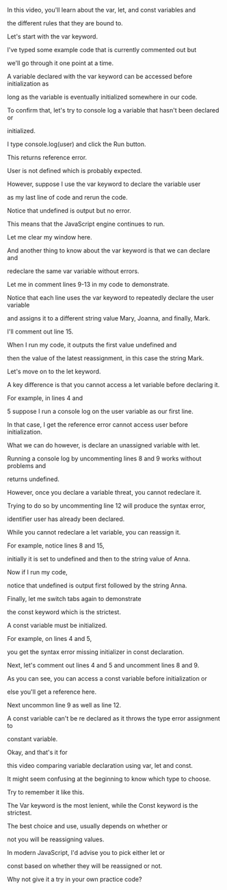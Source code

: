 In this video, you'll learn about the var, let, and const variables and 

the different rules that they are bound to. 

Let's start with the var keyword. 

I've typed some example code that is currently commented out but 

we'll go through it one point at a time. 

A variable declared with the var keyword can be accessed before initialization as 

long as the variable is eventually initialized somewhere in our code. 

To confirm that, let's try to console log a variable that hasn't been declared or 

initialized. 

I type console.log(user) and click the Run button. 

This returns reference error. 

User is not defined which is probably expected. 

However, suppose I use the var keyword to declare the variable user 

as my last line of code and rerun the code. 

Notice that undefined is output but no error. 

This means that the JavaScript engine continues to run. 

Let me clear my window here. 

And another thing to know about the var keyword is that we can declare and 

redeclare the same var variable without errors. 

Let me in comment lines 9-13 in my code to demonstrate. 

Notice that each line uses the var keyword to repeatedly declare the user variable 

and assigns it to a different string value Mary, Joanna, and finally, Mark. 

I'll comment out line 15. 

When I run my code, it outputs the first value undefined and 

then the value of the latest reassignment, in this case the string Mark. 

Let's move on to the let keyword. 

A key difference is that you cannot access a let variable before declaring it. 

For example, in lines 4 and 

5 suppose I run a console log on the user variable as our first line. 

In that case, I get the reference error cannot access user before initialization. 

What we can do however, is declare an unassigned variable with let. 

Running a console log by uncommenting lines 8 and 9 works without problems and 

returns undefined. 

However, once you declare a variable threat, you cannot redeclare it. 

Trying to do so by uncommenting line 12 will produce the syntax error, 

identifier user has already been declared. 

While you cannot redeclare a let variable, you can reassign it. 

For example, notice lines 8 and 15, 

initially it is set to undefined and then to the string value of Anna. 

Now if I run my code, 

notice that undefined is output first followed by the string Anna. 

Finally, let me switch tabs again to demonstrate 

the const keyword which is the strictest. 

A const variable must be initialized. 

For example, on lines 4 and 5, 

you get the syntax error missing initializer in const declaration. 

Next, let's comment out lines 4 and 5 and uncomment lines 8 and 9. 

As you can see, you can access a const variable before initialization or 

else you'll get a reference here. 

Next uncommon line 9 as well as line 12. 

A const variable can't be re declared as it throws the type error assignment to 

constant variable. 

Okay, and that's it for 

this video comparing variable declaration using var, let and const. 

It might seem confusing at the beginning to know which type to choose. 

Try to remember it like this. 

The Var keyword is the most lenient, while the Const keyword is the strictest. 

The best choice and use, usually depends on whether or 

not you will be reassigning values. 

In modern JavaScript, I'd advise you to pick either let or 

const based on whether they will be reassigned or not. 

Why not give it a try in your own practice code?